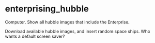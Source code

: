 # enterprising_hubble
Computer. Show all hubble images that include the Enterprise.

Download available hubble images, and insert random space ships. Who wants a default screen saver?
